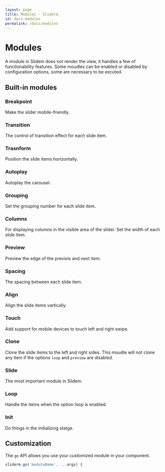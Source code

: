 ```yaml
---
layout: page
title: Modules - Sliderm
id: docs-modules
permalink: /docs/modules
---
```


# Modules

A module in Slidem does not render the view, it handles a few of functionability features. Some moudles can be enabled or disabled by configuration options, some are necessary to be excuted.

## Built-in modules

### Breakpoint

Make the slider mobile-friendly.

### Transition

The control of transition effect for each slide item.

### Trasnform

Position the slide items horizontally.

### Autoplay

Autoplay the carousel.

### Grouping

Set the grouping number for each slide item.

### Columns

For displaying columns in the visible area of the slider. Set the width of each slide item.

### Preview

Preview the edge of the previois and next item.

### Spacing

The spacing between each slide item.

### Align

Align the slide items vartically.

### Touch

Add support for mobile devices to touch left and right swipe.

### Clone

Clone the slide items to the left and right sides. This moudle will not clone any item if the options `loop` and `preview` are disabled.

### Slide

The most important module in Slidem.

### Loop

Handle the items when the option loop is enabled.

### Init

Do things in the initializing statge.

## Customization

The `go` API allows you use your customized module in your component.

```javascript
sliderm.go('moduleName', ...args) {
```

